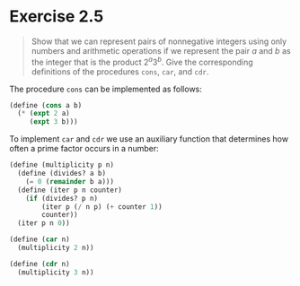 # Exercise 2.5

> Show that we can represent pairs of nonnegative integers using only numbers and arithmetic operations if we represent the pair $a$ and $b$ as the integer that is the product $2^a 3^b$.
> Give the corresponding definitions of the procedures `cons`, `car`, and `cdr`.



The procedure `cons` can be implemented as follows:
```scheme
(define (cons a b)
  (* (expt 2 a)
     (expt 3 b)))
```

To implement `car` and `cdr` we use an auxiliary function that determines how often a prime factor occurs in a number:
```scheme
(define (multiplicity p n)
  (define (divides? a b)
    (= 0 (remainder b a)))
  (define (iter p n counter)
    (if (divides? p n)
        (iter p (/ n p) (+ counter 1))
        counter))
  (iter p n 0))

(define (car n)
  (multiplicity 2 n))

(define (cdr n)
  (multiplicity 3 n))
